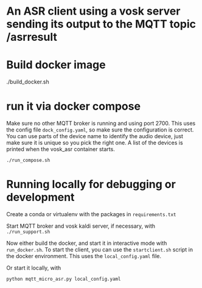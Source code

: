 # An ASR client using a vosk server sending its output to the MQTT topic /asrresult

# Build docker image

./build_docker.sh

# run it via docker compose

Make sure no other MQTT broker is running and using port 2700. This uses the config file `dock_config.yaml`, so make sure the configuration is correct. You can use parts of the device name to identify the audio device, just make sure it is unique so you pick the right one. A list of the devices is printed when the vosk_asr container starts.

```
./run_compose.sh
```

# Running locally for debugging or development

Create a conda or virtualenv with the packages in `requirements.txt`

Start MQTT broker and vosk kaldi server, if necessary, with `./run_support.sh`

Now either build the docker, and start it in interactive mode with `run_docker.sh`. To start the client, you can use the `startclient.sh` script in the docker environment. This uses the `local_config.yaml` file.

Or start it locally, with
```
python mqtt_micro_asr.py local_config.yaml
```
